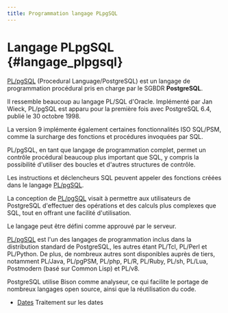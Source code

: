 ```yaml
---
title: Programmation langage PLpgSQL
---
```

# Langage PLpgSQL {#langage_plpgsql}

[PL/pgSQL](https://docs.postgresql.fr/17/plpgsql.html) (Procedural
Language/PostgreSQL) est un langage de programmation procédural pris en
charge par le SGBDR **PostgreSQL**.

Il ressemble beaucoup au langage PL/SQL d'Oracle. Implémenté par Jan
Wieck, PL/pgSQL est apparu pour la première fois avec PostgreSQL 6.4,
publié le 30 octobre 1998.

La version 9 implémente également certaines fonctionnalités ISO SQL/PSM,
comme la surcharge des fonctions et procédures invoquées par SQL.

PL/pgSQL, en tant que langage de programmation complet, permet un
contrôle procédural beaucoup plus important que SQL, y compris la
possibilité d'utiliser des boucles et d'autres structures de contrôle.

Les instructions et déclencheurs SQL peuvent appeler des fonctions
créées dans le langage [PL/pgSQL](https://docs.postgresql.fr/17/plpgsql.html).

La conception de [PL/pgSQL](https://docs.postgresql.fr/17/plpgsql.html)
visait à permettre aux utilisateurs de PostgreSQL d\'effectuer des
opérations et des calculs plus complexes que SQL, tout en offrant une
facilité d\'utilisation.

Le langage peut être défini comme approuvé par le serveur.

[PL/pgSQL](https://docs.postgresql.fr/17/plpgsql.html) est l\'un des
langages de programmation inclus dans la distribution standard de
PostgreSQL, les autres étant PL/Tcl, PL/Perl et PL/Python. De plus, de
nombreux autres sont disponibles auprès de tiers, notamment PL/Java,
PL/pgPSM, PL/php, PL/R, PL/Ruby, PL/sh, PL/Lua, Postmodern (basé sur
Common Lisp) et PL/v8.

PostgreSQL utilise Bison comme analyseur, ce qui facilite le portage de
nombreux langages open source, ainsi que la réutilisation du code.

* [Dates](./plpgsql-date.md) Traitement sur les dates
